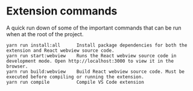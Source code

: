# Extension commands

A quick run down of some of the important commands that can be run when at the root of the project.

```
yarn run install:all      Install package dependencies for both the extension and React webview source code.
yarn run start:webview    Runs the React webview source code in development mode. Open http://localhost:3000 to view it in the browser.
yarn run build:webview    Build React webview source code. Must be executed before compiling or running the extension.
yarn run compile          Compile VS Code extension
```
